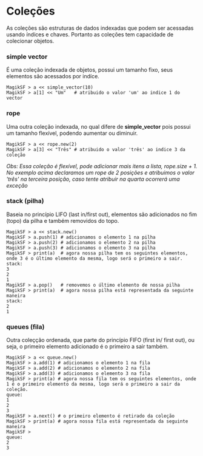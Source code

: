 # Coleções

As coleções são estruturas de dados indexadas que podem ser acessadas usando índices e chaves. Portanto as coleções tem capacidade de colecionar objetos.

### simple vector

É uma coleção indexada de objetos, possui um tamanho fixo, seus elementos são acessados por indíce.

```
MagikSF > a << simple_vector(10)
MagikSF > a[1] << "Um"   # atribuido o valor 'um' ao indice 1 do vector
```

### rope

Uma outra coleção indexada, no qual difere de __simple_vector__ pois possui um tamanho flexível, podendo aumentar ou diminuir.

```
MagikSF > a << rope.new(2)
MagikSF > a[3] << "Três" # atribuido o valor 'três' ao indice 3 da coleção
```
_Obs: Essa coleção é flexível, pode adicionar mais itens a lista, rope.size + 1. No exemplo acima declaramos um rope de 2 posições e atribuimos o valor 'três' na terceira posição, caso tente atribuir na quarta ocorrerá uma exceção_

### stack (pilha)

Baseia no princípio LIFO (last in/first out), elementos são adicionados no fim (topo) da pilha e também removidos do topo.

```
MagikSF > a << stack.new()
MagikSF > a.push(1) # adicionamos o elemento 1 na pilha
MagikSF > a.push(2) # adicionamos o elemento 2 na pilha
MagikSF > a.push(3) # adicionamos o elemento 3 na pilha
MagikSF > print(a)  # agora nossa pilha tem os seguintes elementos, onde 3 é o último elemento da mesma, logo será o primeiro a sair.
stack:
3
2
1
MagikSF > a.pop()   # removemos o último elemento de nossa pilha
MagikSF > print(a)  # agora nossa pilha está representada da seguinte maneira
stack:
2
1
```

### queues (fila)

Outra coleçção ordenada, que parte do princípio FIFO (first in/ first out), ou seja, o primeiro elemento adicionado é o primeiro a sair também.

```
MagikSF > a << queue.new()
MagikSF > a.add(1) # adicionamos o elemento 1 na fila
MagikSF > a.add(2) # adicionamos o elemento 2 na fila
MagikSF > a.add(3) # adicionamos o elemento 3 na fila
MagikSF > print(a) # agora nossa fila tem os seguintes elementos, onde 1 é o primeiro elemento da mesma, logo será o primeiro a sair da coleção.
queue:
1
2
3
MagikSF > a.next() # o primeiro elemento é retirado da coleção
MagikSF > print(a) # agora nossa fila está representada da seguinte maneira
MagikSF >  
queue:
2
3
```